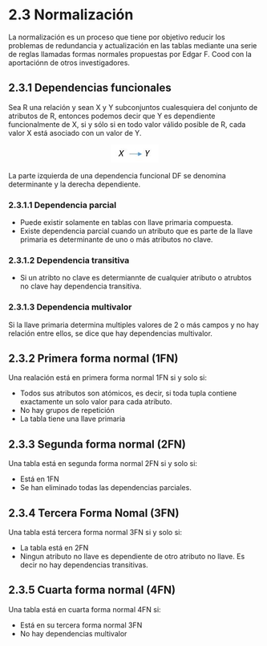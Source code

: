 # 2.3 Normalización

La normalización es un proceso que tiene por objetivo reducir los problemas de redundancia
y actualización en las tablas mediante una serie de reglas llamadas formas normales
propuestas por Edgar F. Cood con la aportaciónn de otros investigadores.

## 2.3.1 Dependencias funcionales

Sea R una relación y sean X y Y subconjuntos cualesquiera del conjunto de atributos de R,
entonces podemos decir que Y es dependiente funcionalmente de X, si y sólo si en todo
valor válido posible de R, cada valor X está asociado  con un valor de Y.

<p align="center">
  <img src="img/dependencia-funcional2.png" >
</p>

La parte izquierda de una dependencia funcional DF se denomina determinante y la derecha
dependiente.

### 2.3.1.1 Dependencia parcial

* Puede existir solamente en tablas con llave primaria compuesta.
* Existe dependencia parcial cuando un atributo que es parte de la llave primaria es
determinante de uno o más atributos no clave.

### 2.3.1.2 Dependencia transitiva

* Si un atribto no clave es determiannte de cualquier atributo o atrubtos no clave hay
dependencia transitiva.

### 2.3.1.3 Dependencia multivalor

Si la llave primaria determina multiples valores de 2 o más campos y no hay relación
entre ellos, se dice que hay dependencias multivalor.

## 2.3.2 Primera forma normal (1FN)

Una realación está en primera forma normal 1FN si y solo si:

* Todos sus atributos son atómicos, es decir, si toda tupla contiene exactamente un solo valor para cada atributo.
* No hay grupos de repetición
* La tabla tiene una llave primaria

## 2.3.3 Segunda forma normal (2FN)

Una tabla está en segunda forma normal 2FN si y solo si:

* Está en 1FN
* Se han eliminado todas las dependencias parciales.

## 2.3.4 Tercera Forma Nomal (3FN)

Una tabla está tercera forma normal 3FN si y solo si:

* La tabla está en 2FN
* Ningun atributo no llave es dependiente de otro atributo no llave. Es decir no hay
dependencias transitivas.

## 2.3.5 Cuarta forma normal (4FN)

Una tabla está en cuarta forma normal 4FN si:

* Está en su tercera forma normal 3FN
* No hay dependencias multivalor
